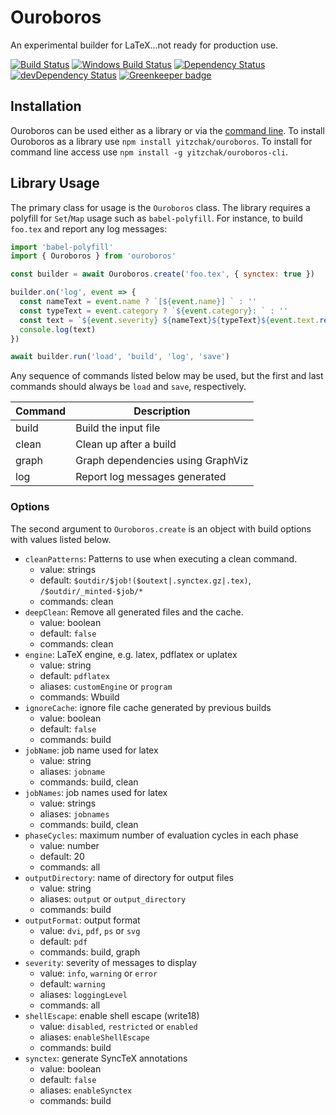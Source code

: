 # Ouroboros

An experimental builder for LaTeX...not ready for production use.

[![Build Status][travis svg]][travis]
[![Windows Build Status][appveyor svg]][appveyor]
[![Dependency Status][dependency svg]][dependency]
[![devDependency Status][devDependency svg]][devDependency]
[![Greenkeeper badge](https://badges.greenkeeper.io/yitzchak/ouroboros.svg)](https://greenkeeper.io/)

## Installation

Ouroboros can be used either as a library or via the [command line][].
To install Ouroboros as a library use `npm install yitzchak/ouroboros`. To
install for command line access use `npm install -g yitzchak/ouroboros-cli`.

## Library Usage

The primary class for usage is the `Ouroboros` class. The library requires a
polyfill for `Set`/`Map` usage such as `babel-polyfill`. For instance, to build
`foo.tex` and report any log messages:

```javascript
import 'babel-polyfill'
import { Ouroboros } from 'ouroboros'

const builder = await Ouroboros.create('foo.tex', { synctex: true })

builder.on('log', event => {
  const nameText = event.name ? `[${event.name}] ` : ''
  const typeText = event.category ? `${event.category}: ` : ''
  const text = `${event.severity} ${nameText}${typeText}${event.text.replace('\n', ' ')}`
  console.log(text)
})

await builder.run('load', 'build', 'log', 'save')
```

Any sequence of commands listed below may be used, but the first and last commands should
always be `load` and `save`, respectively.

| Command | Description                       |
|---------|-----------------------------------|
| build   | Build the input file              |
| clean   | Clean up after a build            |
| graph   | Graph dependencies using GraphViz |
| log     | Report log messages generated     |

### Options

The second argument to `Ouroboros.create` is an object with build options with
values listed below.

- `cleanPatterns`: Patterns to use when executing a clean command.
  - value: strings
  - default: `$outdir/$job!($outext|.synctex.gz|.tex)`,         `/$outdir/_minted-$job/*`
  - commands: clean
- `deepClean`: Remove all generated files and the cache.
  - value: boolean
  - default: `false`
  - commands: clean
- `engine`: LaTeX engine, e.g. latex, pdflatex or uplatex
  - value: string
  - default: `pdflatex`
  - aliases: `customEngine` or `program`
  - commands: Wbuild
- `ignoreCache`: ignore file cache generated by previous builds
  - value: boolean
  - default: `false`
  - commands: build
- `jobName`: job name used for latex
  - value: string
  - aliases: `jobname`
  - commands: build, clean
- `jobNames`: job names used for latex
  - value: strings
  - aliases: `jobnames`
  - commands: build, clean
- `phaseCycles`: maximum number of evaluation cycles in each phase
  - value: number
  - default: 20
  - commands: all
- `outputDirectory`: name of directory for output files
  - value: string
  - aliases: `output` or `output_directory`
  - commands: build
- `outputFormat`: output format
  - value: `dvi`, `pdf`, `ps` or `svg`
  - default: `pdf`
  - commands: build, graph
- `severity`: severity of messages to display
  - value: `info`, `warning` or `error`
  - default: `warning`
  - aliases: `loggingLevel`
  - commands: all
- `shellEscape`: enable shell escape (write18)
  - value: `disabled`, `restricted` or `enabled`
  - aliases: `enableShellEscape`
  - commands: build
- `synctex`: generate SyncTeX annotations
  - value: boolean
  - default: `false`
  - aliases: `enableSynctex`
  - commands: build

[appveyor svg]: https://ci.appveyor.com/api/projects/status/s3unjr8c90bhcd99?svg=true
[appveyor]: https://ci.appveyor.com/project/yitzchak/ouroboros/branch/master
[command line]: https://github.com/yitzchak/ouroboros-cli
[dependency svg]: https://david-dm.org/yitzchak/ouroboros.svg
[dependency]: https://david-dm.org/yitzchak/ouroboros
[devDependency svg]: https://david-dm.org/yitzchak/ouroboros/dev-status.svg
[devDependency]: https://david-dm.org/yitzchak/ouroboros?type=dev
[travis svg]: https://travis-ci.org/yitzchak/ouroboros.svg?branch=master
[travis]: https://travis-ci.org/yitzchak/ouroboros
